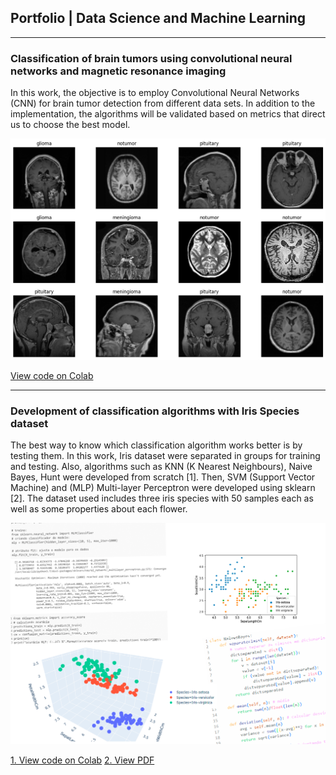 
## Portfolio | Data Science and Machine Learning

---

### Classification of brain tumors using convolutional neural networks and magnetic resonance imaging
In this work, the objective is to employ Convolutional Neural Networks (CNN) for brain tumor detection from different data sets. In addition to the implementation, the algorithms will be validated based on metrics that direct us to choose the best model.


<img src="images/post1.png?raw=true" />

[View code on Colab](https://colab.research.google.com/)

---


### Development of classification algorithms with Iris Species dataset
The best way to know which classification algorithm works better is by testing them. In this work, Iris dataset were separated in groups for training and testing. Also, algorithms such as KNN (K Nearest Neighbours), Naive Bayes, Hunt were developed from scratch [1]. Then, SVM (Support Vector Machine) and (MLP) Multi-layer Perceptron  were developed using sklearn [2].
The dataset used includes three iris species with 50 samples each as well as some properties about each flower.

<img src="images/post-iris.png?raw=true" />

[1. View code on Colab]([https://colab.research.google.com/](https://colab.research.google.com/drive/1dfI1twAIBGb7UJna3posjjmtAWBJIgAJ?usp=sharing))
[2. View PDF](/Iris1)

